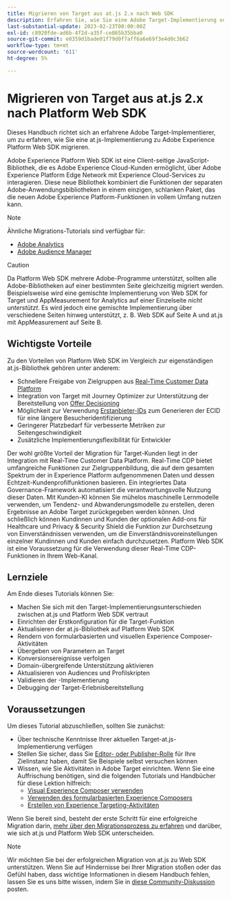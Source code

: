```yaml
---
title: Migrieren von Target aus at.js 2.x nach Web SDK
description: Erfahren Sie, wie Sie eine Adobe Target-Implementierung von at.js 2.x zu Adobe Experience Platform Web SDK migrieren. Zu den Themen gehören das Laden der JavaScript-Bibliothek, das Senden von Parametern, Rendering-Aktivitäten und andere bemerkenswerte Hinweise.
last-substantial-update: 2023-02-23T00:00:00Z
exl-id: c8920fde-ad6b-4f2d-a35f-ce865b35bba0
source-git-commit: e0359d1bade01f79d0f7aff6a6e69f3e4d0c3b62
workflow-type: tm+mt
source-wordcount: '611'
ht-degree: 5%

---
```


# Migrieren von Target aus at.js 2.x nach Platform Web SDK

Dieses Handbuch richtet sich an erfahrene Adobe Target-Implementierer, um zu erfahren, wie Sie eine at.js-Implementierung zu Adobe Experience Platform Web SDK migrieren.

Adobe Experience Platform Web SDK ist eine Client-seitige JavaScript-Bibliothek, die es Adobe Experience Cloud-Kunden ermöglicht, über Adobe Experience Platform Edge Network mit Experience Cloud-Services zu interagieren. Diese neue Bibliothek kombiniert die Funktionen der separaten Adobe-Anwendungsbibliotheken in einem einzigen, schlanken Paket, das die neuen Adobe Experience Platform-Funktionen in vollem Umfang nutzen kann.


>[!NOTE]
>
>Ähnliche Migrations-Tutorials sind verfügbar für:
>
> * [Adobe Analytics](../tutorial-migrate-analytics-websdk/migration-to-websdk-overview.md)
> * [Adobe Audience Manager](https://experienceleague.adobe.com/en/docs/audience-manager/user-guide/migrate-to-web-sdk/appmeasurement-to-web-sdk)

>[!CAUTION]
>
> Da Platform Web SDK mehrere Adobe-Programme unterstützt, sollten alle Adobe-Bibliotheken auf einer bestimmten Seite gleichzeitig migriert werden. Beispielsweise wird eine gemischte Implementierung von Web SDK for Target und AppMeasurement for Analytics auf einer Einzelseite _nicht unterstützt_. Es wird jedoch eine gemischte Implementierung über verschiedene Seiten hinweg unterstützt, z. B. Web SDK auf Seite A und at.js mit AppMeasurement auf Seite B.



## Wichtigste Vorteile

Zu den Vorteilen von Platform Web SDK im Vergleich zur eigenständigen at.js-Bibliothek gehören unter anderem:

* Schnellere Freigabe von Zielgruppen aus [Real-Time Customer Data Platform](https://experienceleague.adobe.com/en/docs/platform-learn/tutorials/destinations/target/next-hit-personalization)
* Integration von Target mit Journey Optimizer zur Unterstützung der Bereitstellung von [Offer Decisioning](https://experienceleague.adobe.com/en/docs/target/using/integrate/ajo/offer-decision)
* Möglichkeit zur Verwendung [Erstanbieter-IDs](https://experienceleague.adobe.com/en/docs/platform-learn/data-collection/edge-network/generate-first-party-device-ids) zum Generieren der ECID für eine längere Besucheridentifizierung
* Geringerer Platzbedarf für verbesserte Metriken zur Seitengeschwindigkeit
* Zusätzliche Implementierungsflexibilität für Entwickler

Der wohl größte Vorteil der Migration für Target-Kunden liegt in der Integration mit Real-Time Customer Data Platform. Real-Time CDP bietet umfangreiche Funktionen zur Zielgruppenbildung, die auf dem gesamten Spektrum der in Experience Platform aufgenommenen Daten und dessen Echtzeit-Kundenprofilfunktionen basieren. Ein integriertes Data Governance-Framework automatisiert die verantwortungsvolle Nutzung dieser Daten. Mit Kunden-KI können Sie mühelos maschinelle Lernmodelle verwenden, um Tendenz- und Abwanderungsmodelle zu erstellen, deren Ergebnisse an Adobe Target zurückgegeben werden können. Und schließlich können Kundinnen und Kunden der optionalen Add-ons für Healthcare und Privacy &amp; Security Shield die Funktion zur Durchsetzung von Einverständnissen verwenden, um die Einverständnisvoreinstellungen einzelner Kundinnen und Kunden einfach durchzusetzen. Platform Web SDK ist eine Voraussetzung für die Verwendung dieser Real-Time CDP-Funktionen in Ihrem Web-Kanal.

## Lernziele

Am Ende dieses Tutorials können Sie:

* Machen Sie sich mit den Target-Implementierungsunterschieden zwischen at.js und Platform Web SDK vertraut
* Einrichten der Erstkonfiguration für die Target-Funktion
* Aktualisieren der at.js-Bibliothek auf Platform Web SDK
* Rendern von formularbasierten und visuellen Experience Composer-Aktivitäten
* Übergeben von Parametern an Target
* Konversionsereignisse verfolgen
* Domain-übergreifende Unterstützung aktivieren
* Aktualisieren von Audiences und Profilskripten
* Validieren der -Implementierung
* Debugging der Target-Erlebnisbereitstellung


## Voraussetzungen

Um dieses Tutorial abzuschließen, sollten Sie zunächst:

* Über technische Kenntnisse Ihrer aktuellen Target-at.js-Implementierung verfügen
* Stellen Sie sicher, dass Sie [Editor- oder Publisher-Rolle](https://experienceleague.adobe.com/docs/target/using/administer/manage-users/enterprise/properties-overview.html#section_8C425E43E5DD4111BBFC734A2B7ABC80) für Ihre Zielinstanz haben, damit Sie Beispiele selbst versuchen können
* Wissen, wie Sie Aktivitäten in Adobe Target einrichten. Wenn Sie eine Auffrischung benötigen, sind die folgenden Tutorials und Handbücher für diese Lektion hilfreich:
   * [Visual Experience Composer verwenden](https://experienceleague.adobe.com/docs/target-learn/tutorials/experiences/use-the-visual-experience-composer.html)
   * [Verwenden des formularbasierten Experience Composers](https://experienceleague.adobe.com/docs/target-learn/tutorials/experiences/use-the-form-based-experience-composer.html)
   * [Erstellen von Experience Targeting-Aktivitäten](https://experienceleague.adobe.com/docs/target-learn/tutorials/activities/create-experience-targeting-activities.html)

Wenn Sie bereit sind, besteht der erste Schritt für eine erfolgreiche Migration darin, [mehr über den Migrationsprozess zu erfahren](migration-overview.md) und darüber, wie sich at.js und Platform Web SDK unterscheiden.

>[!NOTE]
>
>Wir möchten Sie bei der erfolgreichen Migration von at.js zu Web SDK unterstützen. Wenn Sie auf Hindernisse bei Ihrer Migration stoßen oder das Gefühl haben, dass wichtige Informationen in diesem Handbuch fehlen, lassen Sie es uns bitte wissen, indem Sie in [diese Community-Diskussion](https://experienceleaguecommunities.adobe.com/t5/adobe-experience-platform-data/tutorial-discussion-migrate-target-from-at-js-to-web-sdk/m-p/575587#M463) posten.
